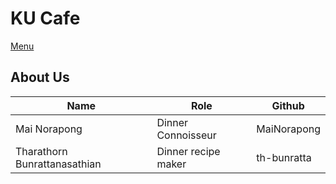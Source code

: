 # KU Cafe

[Menu](menu.md)

## About Us

| Name                         | Role                | Github      |
|------------------------------|---------------------|-------------|
| Mai Norapong                 | Dinner Connoisseur  | MaiNorapong |
| Tharathorn Bunrattanasathian | Dinner recipe maker | th-bunratta |
